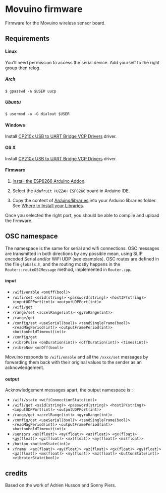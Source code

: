 # Movuino firmware

Firmware for the Movuino wireless sensor board.

## Requirements

#### Linux

You'll need permission to access the serial device. Add yourself to the right group then relog.

##### Arch

`$ gpasswd -a $USER uucp`

##### Ubuntu

`$ usermod -a -G dialout $USER`

#### Windows

Install [CP210x USB to UART Bridge VCP Drivers](https://www.silabs.com/products/development-tools/software/usb-to-uart-bridge-vcp-drivers) driver.

#### OS X

Install [CP210x USB to UART Bridge VCP Drivers](https://www.silabs.com/products/development-tools/software/usb-to-uart-bridge-vcp-drivers) driver.

#### Firmware

1. [Install the ESP8266 Arduino Addon](https://learn.sparkfun.com/tutorials/esp8266-thing-hookup-guide/installing-the-esp8266-arduino-addon).

2. Select the `Adafruit HUZZAH ESP8266` board in Arduino IDE.

3. Copy the content of [Arduino/libraries](https://github.com/topela/movuino.js/tree/master/Arduino/libraries) into your Arduino libraries folder. See [Where to Install your Libraries](https://learn.adafruit.com/adafruit-all-about-arduino-libraries-install-use/how-to-install-a-library).

Once you selected the right port, you should be able to compile and upload the firmware.

## OSC namespace

The namespace is the same for serial and wifi connections.
OSC messages are transmitted in both directions by any possible mean, using SLIP encoded Serial and/or WiFi UDP (see examples).
OSC routes are defined in the file `globals.h`, and the routing mostly happens in the `Router::routeOSCMessage` method, implemented in `Router.cpp`.

#### input

* `/wifi/enable <onOff(bool)>`
* `/wifi/set <ssid(string)> <password(string)> <hostIP(string)> <inputUDPPort(int)> <outputUDPPort(int)>`
* `/wifi/get`
* `/range/set <accelRange(int)> <gyroRange(int)>`
* `/range/get`
* `/config/set <useSerial(bool)> <sendSingleFrame(bool)> <readMagPeriod(int)> <outputFramePeriod(int)> <buttonHoldTimeout(int)>`
* `/config/get`
* `/vibroPulse <onDuration(int)> <offDuration(int)> <times(int)>`
* `/vibroNow <onOff(bool)>`

Movuino responds to `/wifi/enable` and all the `/xxxx/set` messages by forwarding them back with their original values to the sender as an acknowledgement.

#### output

Acknowledgement messages apart, the output namespace is :

* `/wifi/state <wifiConnectionState(int)>`
* `/wifi/get <ssid(string)> <password(string)> <hostIP(string)> <inputUDPPort(int)> <outputUDPPort(int)>`
* `/range/get <accelRange(int)> <gyroRange(int)>`
* `/config/get <useSerial(bool)> <sendSingleFrame(bool)> <readMagPeriod(int)> <outputFramePeriod(int)> <buttonHoldTimeout(int)>`
* `/sensors <ax(float)> <ay(float)> <az(float)> <gx(float)> <gy(float)> <gz(float)> <mx(float)> <my(float)> <mz(float)>`
* `/button <buttonState(int)>`
* `/frame  <ax(float)> <ay(float)> <az(float)> <gx(float)> <gy(float)> <gz(float)> <mx(float)> <my(float)> <mz(float)> <buttonState(int)> <vibratorState(bool)>`

## credits

Based on the work of Adrien Husson and Sonny Piers.